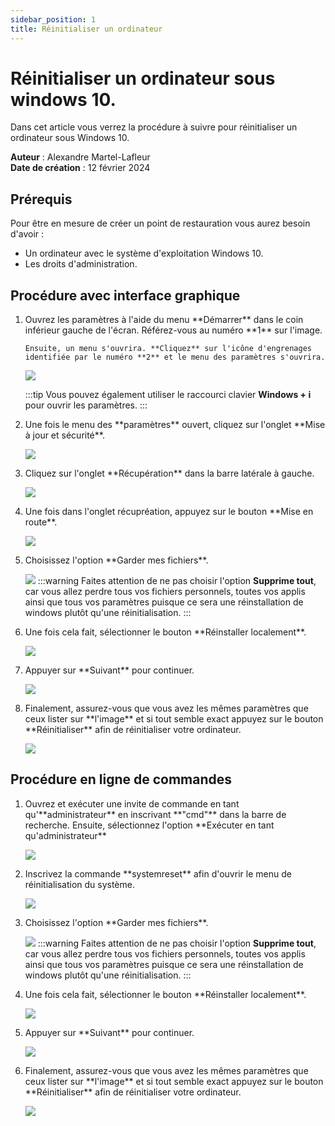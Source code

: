 ```yaml
---
sidebar_position: 1
title: Réinitialiser un ordinateur
---
```


# Réinitialiser un ordinateur sous windows 10.

Dans cet article vous verrez la procédure à suivre
pour réinitialiser un ordinateur sous Windows 10.

**Auteur** : Alexandre Martel-Lafleur  
**Date de création** : 12 février 2024

## Prérequis

Pour être en mesure de créer un point de restauration vous aurez besoin d'avoir :
<ul>
   <li>Un ordinateur avec le système d'exploitation Windows 10.</li>
   <li>Les droits d'administration.</li>
</ul>

## Procédure avec interface graphique

<ol>
   <li>
    Ouvrez les paramètres à l'aide du menu **Démarrer** dans le coin inférieur gauche
    de l'écran. Référez-vous au numéro **1** sur l'image.

    Ensuite, un menu s'ouvrira. **Cliquez** sur l'icône d'engrenages 
    identifiée par le numéro **2** et le menu des paramètres s'ouvrira.

![](img/windows_1.png)
</li>

:::tip
Vous pouvez également utiliser le raccourci clavier **Windows + i** pour ouvrir les paramètres.
:::

<li>
   Une fois le menu des **paramètres** ouvert, cliquez sur l'onglet **Mise à jour et sécurité**.

![](img/windows_2.png)
</li>

<li>
 Cliquez sur l'onglet **Récupération** dans la barre latérale à gauche.

![](img/windows_3.png)
</li>

<li>
Une fois dans l'onglet récupréation, appuyez sur le bouton **Mise en route**.

![](img/windows_4.png)

</li>

<li>
Choisissez l'option **Garder mes fichiers**.

![](img/windows_5.png)
:::warning
Faites attention de ne pas choisir l'option **Supprime tout**, car vous allez perdre
tous vos fichiers personnels, toutes vos applis ainsi que tous vos paramètres
puisque ce sera une réinstallation de windows plutôt qu'une réinitialisation.
:::
</li>

<li>
Une fois cela fait, sélectionner le bouton **Réinstaller localement**.

![](img/windows_6.png)

</li>

<li>
Appuyer sur **Suivant** pour continuer.

![](img/windows_9.png)

</li>

<li>
Finalement, assurez-vous que vous avez les mêmes paramètres que ceux lister sur **l'image**
et si tout semble exact appuyez sur le bouton **Réinitialiser** afin de réinitialiser votre ordinateur.

![](img/windows_11.png)

</li>
</ol>  

## Procédure en ligne de commandes

<ol> 
<li>Ouvrez et exécuter une invite de commande en tant qu'**administrateur**
en inscrivant **"cmd"** dans la barre de recherche.
Ensuite, sélectionnez l'option **Exécuter en tant qu'administrateur**</li>

![](img/commande.png)

<li>Inscrivez la commande **systemreset** afin d'ouvrir le menu de réinitialisation du système.</li>

![](img/commande_2.png)

<li>
Choisissez l'option **Garder mes fichiers**.

![](img/windows_5.png)
:::warning
Faites attention de ne pas choisir l'option **Supprime tout**, car vous allez perdre
tous vos fichiers personnels, toutes vos applis ainsi que tous vos paramètres
puisque ce sera une réinstallation de windows plutôt qu'une réinitialisation.
:::
</li>

<li>
Une fois cela fait, sélectionner le bouton **Réinstaller localement**.

![](img/windows_6.png)

</li>

<li>
Appuyer sur **Suivant** pour continuer.

![](img/windows_9.png)

</li>

<li>
Finalement, assurez-vous que vous avez les mêmes paramètres que ceux lister sur **l'image**
et si tout semble exact appuyez sur le bouton **Réinitialiser** afin de réinitialiser votre ordinateur.

![](img/windows_11.png)

</li>

</ol>
   

   
